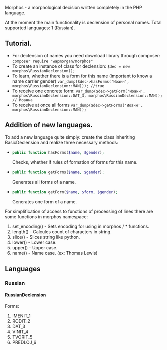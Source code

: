 Morphos - a morphological decision written completely in the PHP language.

At the moment the main functionality is declension of personal names.
Total supported languages: 1 (Russian).

## Tutorial.
* For declension of names you need download library through composer:
	`composer require "wapmorgan/morphos"`
* To create an instance of class for declension:
	`$dec = new morphos\RussianDeclension();`
* To learn, whether there is a form for this name (important to know a name carrier gender)
	`var_dump($dec->hasForms('Иоанн', morphos\RussianDeclension::MAN))); //true`
* To receive one concrete form:
	`var_dump($dec->getForm('Иоанн', morphos\RussianDeclension::DAT_3, morphos\RussianDeclension::MAN)); // Иоанна`
* To receive at once all forms
	`var_dump($dec->getForms('Иоанн', morphos\RussianDeclension::MAN));`

## Addition of new languages.
To add a new language quite simply: create the class inheriting BasicDeclension and realize three necessary methods:

*	```php
	public function hasForms($name, $gender);
	```
	Checks, whether if rules of formation of forms for this name.

*	```php
	public function getForms($name, $gender);
	```
	Generates all forms of a name.

*	```php
	public function getForm($name, $form, $gender);
	```
	Generates one form of a name.

For simplification of access to functions of processing of lines there are some functions in morphos namespace:
1. set_encoding() - Sets encoding for using in morphos / * functions.
2. length() - Calcules count of characters in string.
3. slice() - Slices string like python.
4. lower() - Lower case.
5. upper() - Upper case.
6. name() - Name case. (ex: Thomas Lewis)

## Languages
### Russian
#### RussianDeclension
Forms:

1. IMENIT_1
2. RODIT_2
3. DAT_3
4. VINIT_4
5. TVORIT_5
6. PREDLOJ_6
